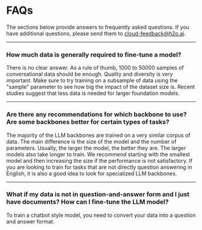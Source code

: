 # FAQs

The sections below provide answers to frequently asked questions. If you have additional questions, please send them to <cloud-feedback@h2o.ai>.

---

### How much data is generally required to fine-tune a model?

There is no clear answer. As a rule of thumb, 1000 to 50000 samples of conversational data should be enough. Quality and diversity is very important. Make sure to try training on a subsample of data using the "sample" parameter to see how big the impact of the dataset size is. Recent studies suggest that less data is needed for larger foundation models.

---

### Are there any recommendations for which backbone to use? Are some backbones better for certain types of tasks?

The majority of the LLM backbones are trained on a very similar corpus of data. The main difference is the size of the model and the number of parameters. Usually, the larger the model, the better they are. The larger models also take longer to train. We recommend starting with the smallest model and then increasing the size if the performance is not satisfactory. If you are looking to train for tasks that are not directly question answering in English, it is also a good idea to look for specialized LLM backbones.

---

### What if my data is not in question-and-answer form and I just have documents? How can I fine-tune the LLM model?

To train a chatbot style model, you need to convert your data into a question and answer format.









